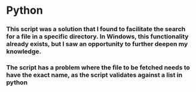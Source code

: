# Python

### This script was a solution that I found to facilitate the search for a file in a specific directory. In Windows, this functionality already exists, but I saw an opportunity to further deepen my knowledge.


### The script has a problem where the file to be fetched needs to have the exact name, as the script validates against a list in python
